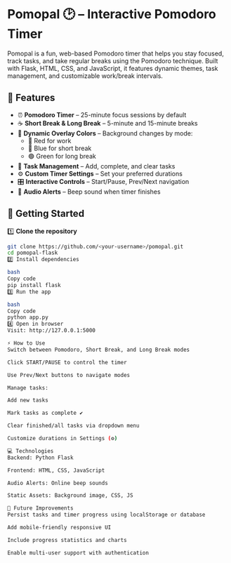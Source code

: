 # Pomopal 🕑 – Interactive Pomodoro Timer

Pomopal is a fun, web-based Pomodoro timer that helps you stay focused, track tasks, and take regular breaks using the Pomodoro technique. Built with Flask, HTML, CSS, and JavaScript, it features dynamic themes, task management, and customizable work/break intervals.

## 🌟 Features

- ⏰ **Pomodoro Timer** – 25-minute focus sessions by default
- ☕ **Short Break & Long Break** – 5-minute and 15-minute breaks
- 🎨 **Dynamic Overlay Colors** – Background changes by mode:
  - 🔴 Red for work
  - 🔵 Blue for short break
  - 🟢 Green for long break
- 📝 **Task Management** – Add, complete, and clear tasks
- ⚙️ **Custom Timer Settings** – Set your preferred durations
- 🎛️ **Interactive Controls** – Start/Pause, Prev/Next navigation
- 🔔 **Audio Alerts** – Beep sound when timer finishes


## 🚀 Getting Started


1️⃣ **Clone the repository**

```bash
git clone https://github.com/<your-username>/pomopal.git
cd pomopal-flask
2️⃣ Install dependencies

bash
Copy code
pip install flask
3️⃣ Run the app

bash
Copy code
python app.py
4️⃣ Open in browser
Visit: http://127.0.0.1:5000

⚡ How to Use
Switch between Pomodoro, Short Break, and Long Break modes

Click START/PAUSE to control the timer

Use Prev/Next buttons to navigate modes

Manage tasks:

Add new tasks

Mark tasks as complete ✔

Clear finished/all tasks via dropdown menu

Customize durations in Settings (⚙)

💻 Technologies
Backend: Python Flask

Frontend: HTML, CSS, JavaScript

Audio Alerts: Online beep sounds

Static Assets: Background image, CSS, JS

🌱 Future Improvements
Persist tasks and timer progress using localStorage or database

Add mobile-friendly responsive UI

Include progress statistics and charts

Enable multi-user support with authentication